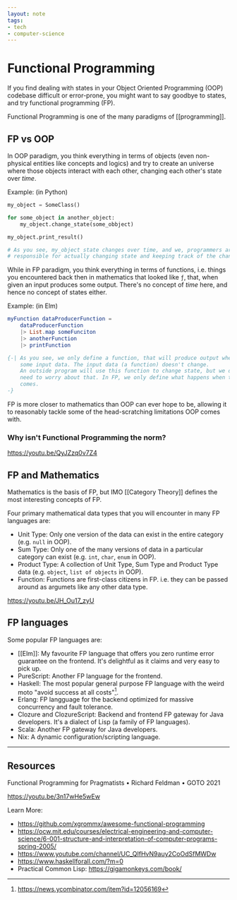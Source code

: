 ```yaml
---
layout: note
tags:
- tech
- computer-science
---
```


# Functional Programming

If you find dealing with states in your Object Oriented Programming (OOP) codebase difficult or error-prone, you might want to say goodbye to states, and try functional programming (FP).

Functional Programming is one of the many paradigms of [[programming]].


## FP vs OOP

In OOP paradigm, you think everything in terms of objects (even non-physical entities like concepts and logics) and try to create an universe where those objects interact with each other, changing each other's state over *time*.


Example: (in Python)

```python
my_object = SomeClass()

for some_object in another_object:
    my_object.change_state(some_obbject)

my_object.print_result()

# As you see, my_object state changes over time, and we, programmers are
# responsible for actually changing state and keeping track of the changes.
```

While in FP paradigm, you think everything in terms of functions, i.e. things you encountered back then in mathematics that looked like `ƒ`, that, when given an input produces some output. There's no concept of *time* here, and hence no concept of states either.

Example: (in Elm)

```elm
myFunction dataProducerFunction =
	dataProducerFunction
	|> List.map someFunciton
	|> anotherFunction
	|> printFunction

{-| As you see, we only define a function, that will produce output when given
    some input data. The input data (a function) doesn't change.
    An outside program will use this function to change state, but we don't
    need to worry about that. In FP, we only define what happens when the data
    comes.
-}
```

FP is more closer to mathematics than OOP can ever hope to be, allowing it to reasonably tackle some of the head-scratching limitations OOP comes with.


### Why isn't Functional Programming the norm?

https://youtu.be/QyJZzq0v7Z4

## FP and Mathematics

Mathematics is the basis of FP, but IMO [[Category Theory]] defines the most interesting concepts of FP.

Four primary mathematical data types that you will encounter in many FP languages are:

- Unit Type: Only one version of the data can exist in the entire category (e.g. `null` in OOP).
- Sum Type: Only one of the many versions of data in a particular category can exist (e.g. `int`, `char`, `enum` in OOP).
- Product Type: A collection of Unit Type, Sum Type and Product Type data (e.g. `object`, `list of objects` in OOP).
- Function: Functions are first-class citizens in FP. i.e. they can be passed around as argumets like any other data type.

https://youtu.be/JH_Ou17_zyU

## FP languages

Some popular FP languages are:

- [[Elm]]: My favourite FP language that offers you zero runtime error guarantee on the frontend. It's delightful as it claims and very easy to pick up.
- PureScript: Another FP language for the frontend.
- Haskell: The most popular general purpose FP language with the weird moto "avoid success at all costs"[^1].
- Erlang: FP langguage for the backend optimized for massive concurrency and fault tolerance.
- Clozure and ClozureScript: Backend and frontend FP gateway for Java developers. It's a dialect of Lisp (a family of FP languages).
- Scala: Another FP gateway for Java developers.
- Nix: A dynamic configuration/scripting language.

---

## Resources

Functional Programming for Pragmatists • Richard Feldman • GOTO 2021

https://youtu.be/3n17wHe5wEw

Learn More:

- https://github.com/xgrommx/awesome-functional-programming
- https://ocw.mit.edu/courses/electrical-engineering-and-computer-science/6-001-structure-and-interpretation-of-computer-programs-spring-2005/
- https://www.youtube.com/channel/UC_QIfHvN9auy2CoOdSfMWDw
- https://www.haskellforall.com/?m=0
- Practical Common Lisp: https://gigamonkeys.com/book/

[^1]: https://news.ycombinator.com/item?id=12056169
